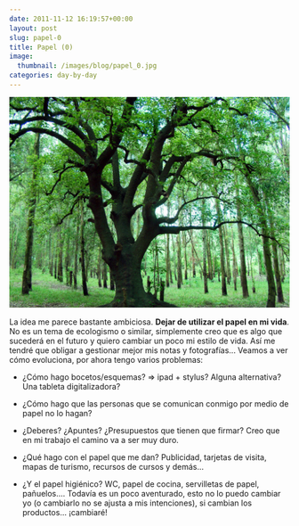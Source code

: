 ```yaml
---
date: 2011-11-12 16:19:57+00:00
layout: post
slug: papel-0
title: Papel (0)
image:
  thumbnail: /images/blog/papel_0.jpg
categories: day-by-day
---
```


[![](/images/blog/papel_0.jpg)](/images/blog/papel_0.jpg)


La idea me parece bastante ambiciosa. **Dejar de utilizar el papel en mi vida**. No es un tema de ecologismo o similar, simplemente creo que es algo que sucederá en el futuro y quiero cambiar un poco mi estilo de vida. Así me tendré que obligar a gestionar mejor mis notas y fotografías... Veamos a ver cómo evoluciona, por ahora tengo varios problemas:



	
  * ¿Cómo hago bocetos/esquemas? => ipad + stylus? Alguna alternativa? Una tableta digitalizadora?

	
  * ¿Cómo hago que las personas que se comunican conmigo por medio de papel no lo hagan?

	
  * ¿Deberes? ¿Apuntes? ¿Presupuestos que tienen que firmar? Creo que en mi trabajo el camino va a ser muy duro.

	
  * ¿Qué hago con el papel que me dan? Publicidad, tarjetas de visita, mapas de turismo, recursos de cursos y demás...

	
  * ¿Y el papel higiénico? WC, papel de cocina, servilletas de papel, pañuelos.... Todavía es un poco aventurado, esto no lo puedo cambiar yo (o cambiarlo no se ajusta a mis intenciones), si cambian los productos... ¡cambiaré!



